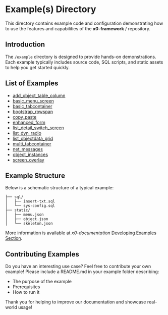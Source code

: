 # Example(s) Directory

This directory contains example code and configuration demonstrating how to use
the features and capabilities of the **x0-framework** / repository.

## Introduction

The `/example` directory is designed to provide hands-on demonstrations. Each
example typically includes source code, SQL scripts, and static assets to help you
get started quickly.

## List of Examples

- [add_object_table_column](https://github.com/WEBcodeX1/x0/tree/main/example/add_object_table_column)
- [basic_menu_screen](https://github.com/WEBcodeX1/x0/tree/main/example/basic_menu_screen)
- [basic_tabcontainer](https://github.com/WEBcodeX1/x0/tree/main/example/basic_tabcontainer)
- [bootstrap_rowspan](https://github.com/WEBcodeX1/x0/tree/main/example/bootstrap_rowspan)
- [copy_paste](https://github.com/WEBcodeX1/x0/tree/main/example/copy_paste)
- [enhanced_form](https://github.com/WEBcodeX1/x0/tree/main/example/enhanced_form)
- [list_detail_switch_screen](https://github.com/WEBcodeX1/x0/tree/main/example/list_detail_switch_screen)
- [list_dyn_radio](https://github.com/WEBcodeX1/x0/tree/main/example/list_dyn_radio)
- [list_objectdata_grid](https://github.com/WEBcodeX1/x0/tree/main/example/list_objectdata_grid)
- [multi_tabcontainer](https://github.com/WEBcodeX1/x0/tree/main/example/multi_tabcontainer)
- [net_messages](https://github.com/WEBcodeX1/x0/tree/main/example/net_messages)
- [object_instances](https://github.com/WEBcodeX1/x0/tree/main/example/object_instances)
- [screen_overlay](https://github.com/WEBcodeX1/x0/tree/main/example/screen_overlay)

## Example Structure

Below is a schematic structure of a typical example:

```
├── sql/
│   ├── insert-txt.sql
│   └── sys-config.sql
├── static/
│   ├── menu.json
│   ├── object.json
│   └── skeleton.json
```

More information is available at *x0-documentation* [Developing Examples Section](https://docs.webcodex.de/x0/v1.0/dev-examples.html).

## Contributing Examples

Do you have an interesting use case? Feel free to contribute your own example!
Please include a README.md in your example folder describing:

- The purpose of the example
- Prerequisites
- How to run it

Thank you for helping to improve our documentation and showcase real-world usage!

